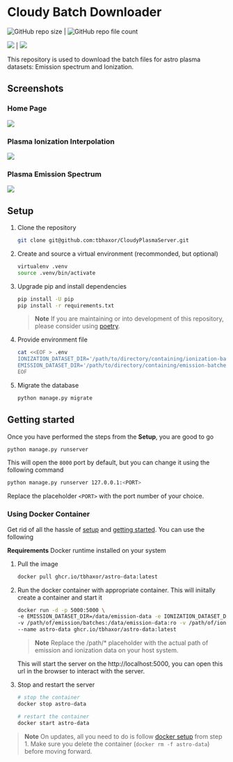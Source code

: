 # Cloudy Batch Downloader

![GitHub repo size](https://img.shields.io/github/repo-size/tbhaxor/CloudyPlasmaServer) | 
![GitHub repo file count](https://img.shields.io/github/directory-file-count/tbhaxor/CloudyPlasmaServer)

<p align="center">

<img src="https://results.pre-commit.ci/badge/github/tbhaxor/CloudyPlasmaServer/main.svg" /> | <img src="https://github.com/tbhaxor/CloudyPlasmaServer/actions/workflows/ci.yml/badge.svg?branch=main" />

</p>

This repository is used to download the batch files for astro plasma datasets: Emission spectrum and Ionization.

## Screenshots

### Home Page

![](https://i.imgur.com/cjDgnfe.png)

### Plasma Ionization Interpolation

![](https://i.imgur.com/Q3TcxPZ.png)

### Plasma Emission Spectrum

![](https://i.imgur.com/tFIX3Y5.png)

## Setup

1. Clone the repository

    ```sh
    git clone git@github.com:tbhaxor/CloudyPlasmaServer.git
    ```

2. Create and source a virtual environment (recommonded, but optional)

    ```sh
    virtualenv .venv
    source .venv/bin/activate
    ```

3. Upgrade pip and install dependencies

    ```sh
    pip install -U pip
    pip install -r requirements.txt
    ```

    > **Note** If you are maintaining or into development of this repository, please consider using [poetry](https://python-poetry.org/).

4. Provide environment file

    ```sh
    cat <<EOF > .env
    IONIZATION_DATASET_DIR='/path/to/directory/containing/ionization-batches'
    EMISSION_DATASET_DIR='/path/to/directory/containing/emission-batches'
    EOF
    ```


5. Migrate the database

    ```sh
    python manage.py migrate
    ```

## Getting started

Once you have performed the steps from the **Setup**, you are good to go

```sh
python manage.py runserver
```

This will open the `8000` port by default, but you can change it using the following command

```sh
python manage.py runserver 127.0.0.1:<PORT>
```

Replace the placeholder `<PORT>` with the port number of your choice.


### Using Docker Container

Get rid of all the hassle of [setup](#setup) and [getting started](#getting-started). You can use the following

**Requirements** Docker runtime installed on your system

1. Pull the image
    ```sh
    docker pull ghcr.io/tbhaxor/astro-data:latest
    ```
2. Run the docker container with appropriate container. This will iniitally create a container and start it
    ```sh
    docker run -d -p 5000:5000 \
    -e EMISSION_DATASET_DIR=/data/emission-data -e IONIZATION_DATASET_DIR=/data/ionization-data \
    -v /path/of/emission/batches:/data/emission-data:ro -v /path/of/ionization/batches:/data/ionization-data:ro \
    --name astro-data ghcr.io/tbhaxor/astro-data:latest
    ```

    > **Note** Replace the /path/* placeholder with the actual path of emission and ionization data on your host system.

    This will start the server on the http://localhost:5000, you can open this url in the browser to interact with the server.

3. Stop and restart the server
    ```sh
    # stop the container
    docker stop astro-data

    # restart the container
    docker start astro-data
    ```

> **Note** On updates, all you need to do is follow [docker setup](#using-docker-container) from step 1. Make sure you delete the container (`docker rm -f astro-data`) before moving forward.
